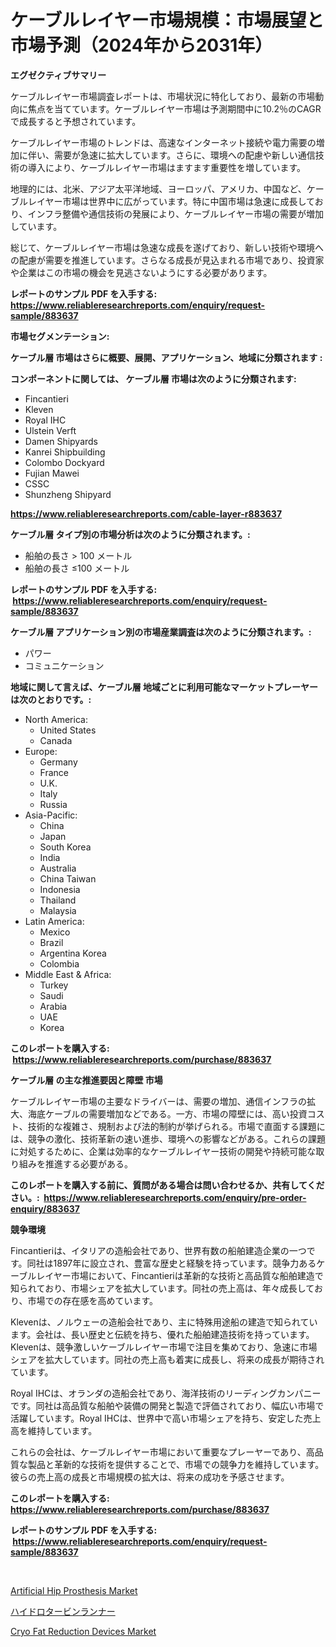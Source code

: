 <p><h1>ケーブルレイヤー市場規模：市場展望と市場予測（2024年から2031年）</h1></p><p><strong>エグゼクティブサマリー</strong></p>
<p><p>ケーブルレイヤー市場調査レポートは、市場状況に特化しており、最新の市場動向に焦点を当てています。ケーブルレイヤー市場は予測期間中に10.2％のCAGRで成長すると予想されています。</p><p>ケーブルレイヤー市場のトレンドは、高速なインターネット接続や電力需要の増加に伴い、需要が急速に拡大しています。さらに、環境への配慮や新しい通信技術の導入により、ケーブルレイヤー市場はますます重要性を増しています。</p><p>地理的には、北米、アジア太平洋地域、ヨーロッパ、アメリカ、中国など、ケーブルレイヤー市場は世界中に広がっています。特に中国市場は急速に成長しており、インフラ整備や通信技術の発展により、ケーブルレイヤー市場の需要が増加しています。</p><p>総じて、ケーブルレイヤー市場は急速な成長を遂げており、新しい技術や環境への配慮が需要を推進しています。さらなる成長が見込まれる市場であり、投資家や企業はこの市場の機会を見逃さないようにする必要があります。</p></p>
<p><strong>レポートのサンプル PDF を入手する: <a href="https://www.reliableresearchreports.com/enquiry/request-sample/883637">https://www.reliableresearchreports.com/enquiry/request-sample/883637</a></strong></p>
<p><strong>市場セグメンテーション:</strong></p>
<p><strong> ケーブル層 市場はさらに概要、展開、アプリケーション、地域に分類されます :</strong></p>
<p><strong>コンポーネントに関しては、 ケーブル層 市場は次のように分類されます: &nbsp;</strong></p>
<p><ul><li>Fincantieri</li><li>Kleven</li><li>Royal IHC</li><li>Ulstein Verft</li><li>Damen Shipyards</li><li>Kanrei Shipbuilding</li><li>Colombo Dockyard</li><li>Fujian Mawei</li><li>CSSC</li><li>Shunzheng Shipyard</li></ul></p>
<p><strong><a href="https://www.reliableresearchreports.com/cable-layer-r883637">https://www.reliableresearchreports.com/cable-layer-r883637</a></strong></p>
<p><strong> ケーブル層 タイプ別の市場分析は次のように分類されます。:</strong></p>
<p><ul><li>船舶の長さ > 100 メートル</li><li>船舶の長さ ≤100 メートル</li></ul></p>
<p><strong>レポートのサンプル PDF を入手する: &nbsp;<a href="https://www.reliableresearchreports.com/enquiry/request-sample/883637">https://www.reliableresearchreports.com/enquiry/request-sample/883637</a></strong></p>
<p><strong> ケーブル層 アプリケーション別の市場産業調査は次のように分類されます。:</strong></p>
<p><ul><li>パワー</li><li>コミュニケーション</li></ul></p>
<p><strong>地域に関して言えば、ケーブル層 地域ごとに利用可能なマーケットプレーヤーは次のとおりです。:</strong></p>
<p><ul>
    <li>
        North America:
        <ul>
            <li>United States</li>
            <li>Canada</li>
        </ul>
    </li>
    <li>
        Europe:
        <ul>
            <li>Germany</li>
            <li>France</li>
            <li>U.K.</li>
            <li>Italy</li>
            <li>Russia</li>
        </ul>
    </li>
    <li>
        Asia-Pacific:
        <ul>
            <li>China</li>
            <li>Japan</li>
            <li>South Korea</li>
            <li>India</li>
            <li>Australia</li>
            <li>China Taiwan</li>
            <li>Indonesia</li>
            <li>Thailand</li>
            <li>Malaysia</li>
        </ul>
    </li>
    <li>
        Latin America:
        <ul>
            <li>Mexico</li>
            <li>Brazil</li>
            <li>Argentina Korea</li>
            <li>Colombia</li>
        </ul>
    </li>
    <li>
        Middle East & Africa:
        <ul>
            <li>Turkey</li>
            <li>Saudi</li>
            <li>Arabia</li>
            <li>UAE</li>
            <li>Korea</li>
        </ul>
    </li>
    </ul></p>
<p><strong>このレポートを購入する: &nbsp;<a href="https://www.reliableresearchreports.com/purchase/883637">https://www.reliableresearchreports.com/purchase/883637</a></strong></p>
<p><strong>ケーブル層 の主な推進要因と障壁 市場</strong></p>
<p><p>ケーブルレイヤー市場の主要なドライバーは、需要の増加、通信インフラの拡大、海底ケーブルの需要増加などである。一方、市場の障壁には、高い投資コスト、技術的な複雑さ、規制および法的制約が挙げられる。市場で直面する課題には、競争の激化、技術革新の速い進歩、環境への影響などがある。これらの課題に対処するために、企業は効率的なケーブルレイヤー技術の開発や持続可能な取り組みを推進する必要がある。</p></p>
<p><strong>このレポートを購入する前に、質問がある場合は問い合わせるか、共有してください。:&nbsp; <a href="https://www.reliableresearchreports.com/enquiry/pre-order-enquiry/883637">https://www.reliableresearchreports.com/enquiry/pre-order-enquiry/883637</a></strong></p>
<p><strong>競争環境</strong></p>
<p><p>Fincantieriは、イタリアの造船会社であり、世界有数の船舶建造企業の一つです。同社は1897年に設立され、豊富な歴史と経験を持っています。競争力あるケーブルレイヤー市場において、Fincantieriは革新的な技術と高品質な船舶建造で知られており、市場シェアを拡大しています。同社の売上高は、年々成長しており、市場での存在感を高めています。</p><p>Klevenは、ノルウェーの造船会社であり、主に特殊用途船の建造で知られています。会社は、長い歴史と伝統を持ち、優れた船舶建造技術を持っています。Klevenは、競争激しいケーブルレイヤー市場で注目を集めており、急速に市場シェアを拡大しています。同社の売上高も着実に成長し、将来の成長が期待されています。</p><p>Royal IHCは、オランダの造船会社であり、海洋技術のリーディングカンパニーです。同社は高品質な船舶や装備の開発と製造で評価されており、幅広い市場で活躍しています。Royal IHCは、世界中で高い市場シェアを持ち、安定した売上高を維持しています。</p><p>これらの会社は、ケーブルレイヤー市場において重要なプレーヤーであり、高品質な製品と革新的な技術を提供することで、市場での競争力を維持しています。彼らの売上高の成長と市場規模の拡大は、将来の成功を予感させます。</p></p>
<p><strong>このレポートを購入する: &nbsp; <a href="https://www.reliableresearchreports.com/purchase/883637">https://www.reliableresearchreports.com/purchase/883637</a></strong></p>
<p><strong>レポートのサンプル PDF を入手する: &nbsp;<a href="https://www.reliableresearchreports.com/enquiry/request-sample/883637">https://www.reliableresearchreports.com/enquiry/request-sample/883637</a></strong><strong></strong></p>
<p>&nbsp;</p>
<p><p><a href="https://github.com/nicholepatriciadoylenwnrjr0/Market-Research-Report-List-2/blob/main/artificial-hip-prosthesis-market.md">Artificial Hip Prosthesis Market</a></p><p><a href="https://github.com/nemesis2824/Market-Research-Report-List-1/blob/main/871459723609.md">ハイドロタービンランナー</a></p><p><a href="https://github.com/gamblestampleyjenny50m5sl6/Market-Research-Report-List-2/blob/main/cryo-fat-reduction-devices-market.md">Cryo Fat Reduction Devices Market</a></p></p>